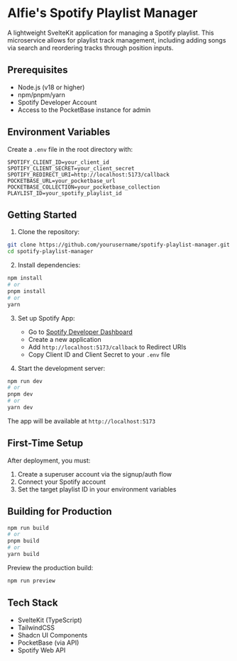 # Alfie's Spotify Playlist Manager

A lightweight SvelteKit application for managing a Spotify playlist. This microservice allows for playlist track management, including adding songs via search and reordering tracks through position inputs.

## Prerequisites

- Node.js (v18 or higher)
- npm/pnpm/yarn
- Spotify Developer Account
- Access to the PocketBase instance for admin

## Environment Variables

Create a `.env` file in the root directory with:

```env
SPOTIFY_CLIENT_ID=your_client_id
SPOTIFY_CLIENT_SECRET=your_client_secret
SPOTIFY_REDIRECT_URI=http://localhost:5173/callback
POCKETBASE_URL=your_pocketbase_url
POCKETBASE_COLLECTION=your_pocketbase_collection
PLAYLIST_ID=your_spotify_playlist_id
```

## Getting Started

1. Clone the repository:
```bash
git clone https://github.com/yourusername/spotify-playlist-manager.git
cd spotify-playlist-manager
```

2. Install dependencies:
```bash
npm install
# or
pnpm install
# or
yarn
```

3. Set up Spotify App:
   - Go to [Spotify Developer Dashboard](https://developer.spotify.com/dashboard)
   - Create a new application
   - Add `http://localhost:5173/callback` to Redirect URIs
   - Copy Client ID and Client Secret to your `.env` file

4. Start the development server:
```bash
npm run dev
# or
pnpm dev
# or
yarn dev
```

The app will be available at `http://localhost:5173`

## First-Time Setup

After deployment, you must:

1. Create a superuser account via the signup/auth flow
2. Connect your Spotify account
3. Set the target playlist ID in your environment variables

## Building for Production

```bash
npm run build
# or
pnpm build
# or
yarn build
```

Preview the production build:
```bash
npm run preview
```

## Tech Stack

- SvelteKit (TypeScript)
- TailwindCSS
- Shadcn UI Components
- PocketBase (via API)
- Spotify Web API
